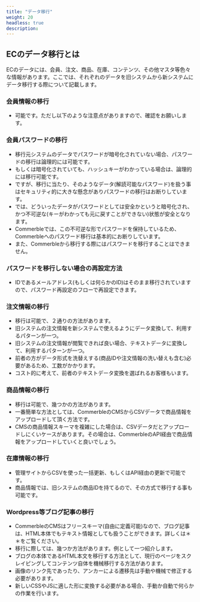 ```yaml
---
title: "データ移行"
weight: 20
headless: true
description: 
---
```


## ECのデータ移行とは

ECのデータには、会員、注文、商品、在庫、コンテンツ、その他マスタ等色々な情報があります。ここでは、それぞれのデータを旧システムから新システムにデータ移行する際について記載します。

### 会員情報の移行

- 可能です。ただし以下のような注意点がありますので、確認をお願いします。

### 会員パスワードの移行

- 移行元システムのデータでパスワードが暗号化されていない場合、パスワードの移行は論理的には可能です。
- もしくは暗号化されていても、ハッシュキーがわかっている場合は、論理的には移行可能です。
- ですが、移行に当たり、そのようなデータ(解読可能なパスワード)を扱う事はセキュリティ的に大きな懸念がありパスワードの移行はお断りしています。
- では、どういったデータがパスワードとしては安全かというと暗号化され、かつ不可逆な(キーがわかっても元に戻すことができない)状態が安全となります。
- Commerbleでは、この不可逆な形でパスワードを保持しているため、Commerbleへのパスワード移行は基本的にお断りしています。
- また、Commerbleから移行する際にはパスワードを移行することはできません。

### パスワードを移行しない場合の再設定方法

- IDであるメールアドレス(もしくは何らかのID)はそのまま移行されていますので、パスワード再設定のフローで再設定できます。

### 注文情報の移行

- 移行は可能で、２通りの方法があります。
- 旧システムの注文情報を新システムで使えるようにデータ変換して、利用するパターンが一つ。
- 旧システムの注文情報が閲覧できれば良い場合、テキストデータに変換して、利用するパターンが一つ。
- 前者の方がデータ形式を洗替えする(商品IDや注文情報の洗い替えも含む)必要があるため、工数がかかります。
- コスト的に考えて、前者のテキストデータ変換を選ばれるお客様もいます。

### 商品情報の移行

- 移行は可能で、幾つかの方法があります。
- 一番簡単な方法としては、CommerbleのCMSからCSVデータで商品情報をアップロードして頂く方法です。
- CMSの商品情報スキーマを複雑にした場合は、CSVデータだとアップロードしにくいケースがあります。その場合は、CommerbleのAPI経由で商品情報をアップロードしていくと良いでしょう。

### 在庫情報の移行

- 管理サイトからCSVを使った一括更新、もしくはAPI経由の更新で可能です。
- 商品情報では、旧システムの商品IDを持てるので、その方式で移行する事も可能です。

### Wordpress等ブログ記事の移行

- CommerbleのCMSはフリースキーマ(自由に定義可能)なので、ブログ記事は、HTML本体でもテキスト情報としても扱うことができます。詳しくは＊＊をご覧ください。
- 移行に際しては、幾つか方法があります。例として一つ紹介します。
- ブログの本体であるHTML本文を移行する方法として、現行のページをスクレイピングしてコンテンツ自体を機械移行する方法があります。
- 画像のリンク先であったり、アンカーによる遷移先は手動や機械で修正する必要があります。
- 新しいCSSやJSに適した形に変換する必要がある場合、手動か自動で何らかの作業を行います。
